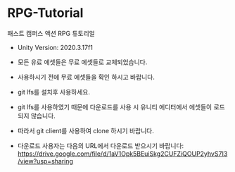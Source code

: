# RPG-Tutorial
패스트 캠퍼스 액션 RPG 튜토리얼
- Unity Version: 2020.3.17f1
- 모든 유료 에셋들은 무료 에셋들로 교체되었습니다.
- 사용하시기 전에 무료 에셋들을 확인 하시고 바랍니다.

- git lfs를 설치후 사용하세요.
 - git lfs를 사용하였기 때문에 다운로드를 사용 시 유니티 에디터에서 에셋들이 로드 되지 않습니다.
 - 따라서 git client를 사용하여 clone 하시기 바랍니다.
 - 다운로드 사용자는 다음의 URL에서 다운로드 받으시기 바랍니다:
 https://drive.google.com/file/d/1aV1Opk5BEuiSkg2CUFZiQOUP2yhvS7I3/view?usp=sharing
